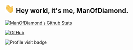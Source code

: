 <h2><img src="https://raw.githubusercontent.com/ABSphreak/ABSphreak/master/gifs/Hi.gif" width="30px"> Hey world, it's me, ManOfDiamond.</h2>

[![ManOfDiamond's Github Stats](https://github-readme-stats.vercel.app/api?username=ManOfDiamond&show_icons=true&theme=dracula&count_private=true)](https://github.com/ManOfDiamond)

[![GitHub](https://img.shields.io/badge/dynamic/json?logo=github&label=GitHub+Followers&labelColor=282c34&color=181717&query=%24.data.totalSubs&url=https%3A%2F%2Fapi.spencerwoo.com%2Fsubstats%2F%3Fsource%3Dgithub%26queryKey%3DManOfDiamond&longCache=true)](https://github.com/ManOfDiamond)

![Profile visit badge](https://komarev.com/ghpvc/?username=ManOfDiamond&style=flat-square)
